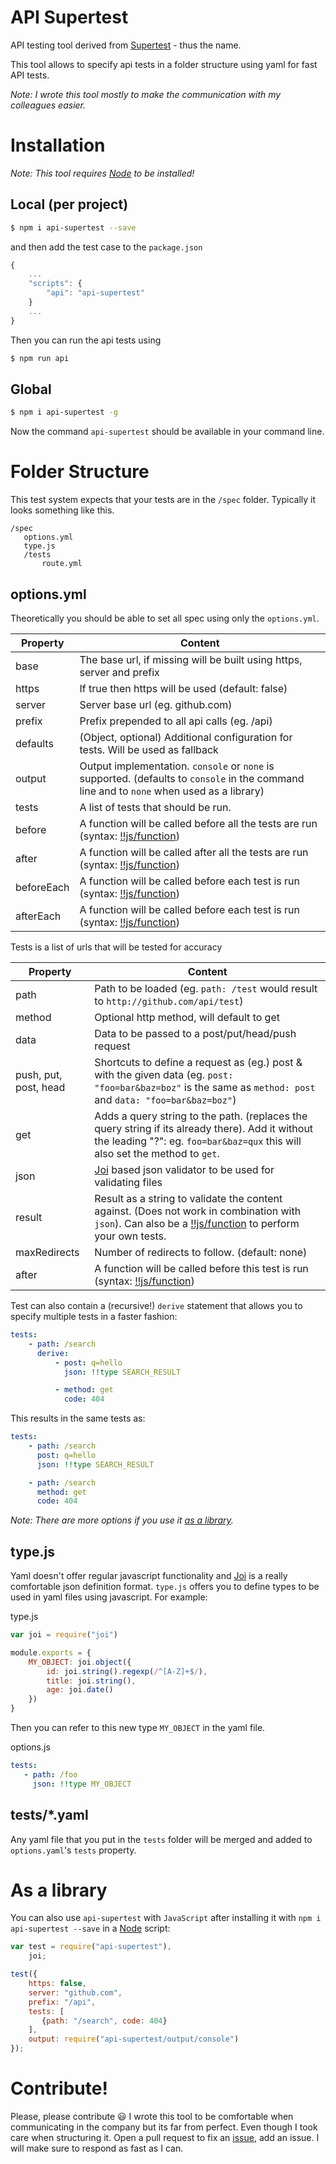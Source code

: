 # API Supertest

API testing tool derived from [Supertest](https://github.com/tj/supertest) - thus the name.

This tool allows to specify api tests in a folder structure using yaml for
fast API tests.

*Note: I wrote this tool mostly to make the communication with my colleagues easier.*

# Installation

*Note: This tool requires [Node](http://nodejs.org/download) to be installed!*

## Local (per project)

```bash
$ npm i api-supertest --save
```

and then add the test case to the ```package.json```

```javascript
{
    ...
    "scripts": {
        "api": "api-supertest"
    }
    ...
}
```

Then you can run the api tests using

```bash
$ npm run api
```


## Global

```bash
$ npm i api-supertest -g
```

Now the command ```api-supertest``` should be available in your command line.

# Folder Structure

This test system expects that your tests are in the ```/spec``` folder. Typically it looks something like this.

```
/spec
   options.yml
   type.js
   /tests
       route.yml
```

## options.yml

Theoretically you should be able to set all spec using only the ```options.yml```.

Property | Content
-------  | -------
base     | The base url, if missing will be built using https, server and prefix
https    | If true then https will be used (default: false)
server   | Server base url (eg. github.com)
prefix   | Prefix prepended to all api calls (eg. /api)
defaults | (Object, optional) Additional configuration for tests. Will be used as fallback
output   | Output implementation. ```console``` or ```none``` is supported. (defaults to ```console``` in the command line and to ```none``` when used as a library)
tests    | A list of tests that should be run.
before   | A function will be called before all the tests are run (syntax: [!!js/function](https://github.com/nodeca/js-yaml#user-content-supported-yaml-types))
after    | A function will be called after all the tests are run (syntax: [!!js/function](https://github.com/nodeca/js-yaml#user-content-supported-yaml-types))
beforeEach | A function will be called before each test is run (syntax: [!!js/function](https://github.com/nodeca/js-yaml#user-content-supported-yaml-types))
afterEach | A function will be called before each test is run (syntax: [!!js/function](https://github.com/nodeca/js-yaml#user-content-supported-yaml-types))

Tests is a list of urls that will be tested for accuracy

Property | Content
-------- | -------
path     | Path to be loaded (eg. ```path: /test``` would result to ```http://github.com/api/test```)
method   | Optional http method, will default to get
data     | Data to be passed to a post/put/head/push request
push, put, post, head | Shortcuts to define a request as (eg.) post & with the given data (eg. ```post: "foo=bar&baz=boz"``` is the same as ```method: post``` and ```data: "foo=bar&baz=boz"```)
get      | Adds a query string to the path. (replaces the query string if its already there). Add it without the leading "?": eg. ```foo=bar&baz=qux``` this will also set the method to ```get```.
json     | [Joi](https://github.com/hapijs/joi) based json validator to be used for validating files
result   | Result as a string to validate the content against. (Does not work in combination with ```json```). Can also be a [!!js/function](https://github.com/nodeca/js-yaml#user-content-supported-yaml-types) to perform your own tests.
maxRedirects | Number of redirects to follow. (default: none)
after    | A function will be called before this test is run (syntax: [!!js/function](https://github.com/nodeca/js-yaml#user-content-supported-yaml-types))

Test can also contain a (recursive!) ```derive``` statement that allows you to specify multiple tests in a faster fashion:

```yaml
tests:
    - path: /search
      derive:
          - post: q=hello
            json: !!type SEARCH_RESULT

          - method: get
            code: 404
```

This results in the same tests as:

```yaml
tests:
    - path: /search
      post: q=hello
      json: !!type SEARCH_RESULT

    - path: /search
      method: get
      code: 404
```

*Note: There are more options if you use it [as a library](#as-a-library).*

## type.js

Yaml doesn't offer regular javascript functionality and [Joi](https://github.com/hapijs/joi) is a really comfortable json definition format. ```type.js``` offers you to define types to be used in yaml files using javascript. For example:

type.js
```javascript
var joi = require("joi")

module.exports = {
    MY_OBJECT: joi.object({
        id: joi.string().regexp(/^[A-Z]+$/),
        title: joi.string(),
        age: joi.date()
    })
}
```

Then you can refer to this new type ```MY_OBJECT``` in the yaml file.

options.js
```yaml
tests:
   - path: /foo
     json: !!type MY_OBJECT
```

## tests/*.yaml

Any yaml file that you put in the ```tests``` folder will be merged and added to ```options.yaml```'s ```tests``` property.

# As a library

You can also use ```api-supertest``` with ```JavaScript``` after installing it with ```npm i api-supertest --save``` in a [Node](http://nodejs.org) script:

```javascript
var test = require("api-supertest"),
    joi;

test({
    https: false,
    server: "github.com",
    prefix: "/api",
    tests: [
       {path: "/search", code: 404}
    ],
    output: require("api-supertest/output/console")
});
```

# Contribute!

Please, please contribute :smiley: I wrote this tool to be comfortable when communicating in the company but its far from perfect. Even though I took care when structuring it. Open a pull request to fix an [issue](https://github.com/ikkyotech/api-supertest/issues), add an issue. I will make sure to respond as fast as I can.
